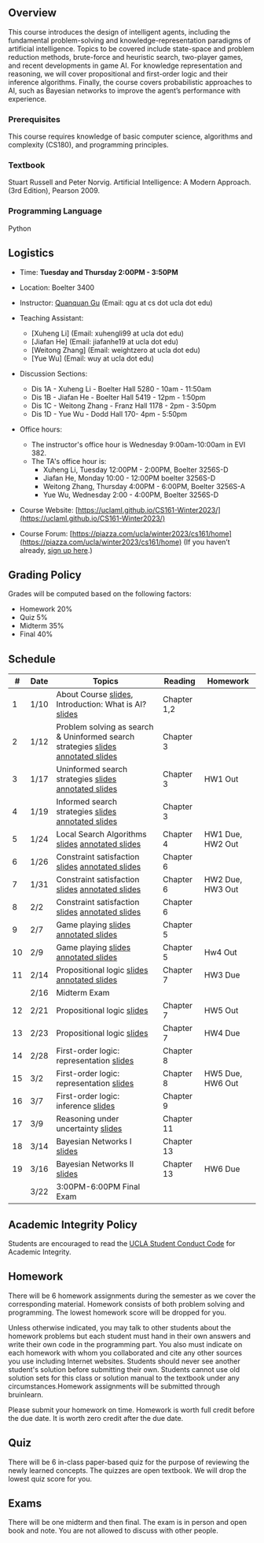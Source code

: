 
## Overview
This course introduces the design of intelligent agents, including the fundamental problem-solving and knowledge-representation paradigms of artificial intelligence. Topics to be covered include state-space and problem reduction methods, brute-force and heuristic search, two-player games, and recent developments in game AI. For knowledge representation and reasoning, we will cover propositional and first-order logic and their inference algorithms. Finally, the course covers probabilistic approaches to AI, such as Bayesian networks to improve the agent’s performance with experience.

### Prerequisites
This course requires knowledge of basic computer science, algorithms and complexity (CS180), and programming principles.
### Textbook

Stuart Russell and Peter Norvig. Artificial Intelligence: A Modern Approach. (3rd Edition), Pearson 2009.

### Programming Language
Python

## Logistics
<!--University of California, Los Angeles  -->
- Time: **Tuesday and Thursday 2:00PM - 3:50PM**
- Location: Boelter 3400  
- Instructor: [Quanquan Gu](http://web.cs.ucla.edu/~qgu/) (Email: qgu at cs dot ucla dot edu)   
- Teaching Assistant: 
    - [Xuheng Li] (Email: xuhengli99 at ucla dot edu)
    - [Jiafan He] (Email: jiafanhe19 at ucla dot edu)
    - [Weitong Zhang] (Email: weightzero at ucla dot edu)
    - [Yue Wu] (Email: wuy at ucla dot edu) 
    
- Discussion Sections:
	 - Dis 1A - Xuheng Li - Boelter Hall 5280 - 10am - 11:50am
	 - Dis 1B - Jiafan He - Boelter Hall 5419 - 12pm - 1:50pm
	 - Dis 1C - Weitong Zhang - Franz Hall 1178 - 2pm - 3:50pm
	 - Dis 1D - Yue Wu - Dodd Hall 170- 4pm - 5:50pm



    
- Office hours: 
    - The instructor's office hour is Wednesday 9:00am-10:00am in EVI 382. 
    - The TA's office hour is: 
        - Xuheng Li, Tuesday 12:00PM - 2:00PM, Boelter 3256S-D 
        - Jiafan He, Monday 10:00 - 12:00PM boelter 3256S-D 
        - Weitong Zhang, Thursday 4:00PM - 6:00PM, Boelter 3256S-A 
        - Yue Wu, Wednesday 2:00 - 4:00PM, Boelter 3256S-D
                
- Course Website: [https://uclaml.github.io/CS161-Winter2023/](https://uclaml.github.io/CS161-Winter2023/)
- Course Forum: [https://piazza.com/ucla/winter2023/cs161/home](https://piazza.com/ucla/winter2023/cs161/home)
(If you haven’t already, [sign up here](https://piazza.com/ucla/winter2023/cs161).)






## Grading Policy
 
Grades will be computed based on the following factors:

- Homework 20%
- Quiz 5%
- Midterm 35%
- Final 40%

## Schedule

| #  | Date  | Topics  |  Reading | Homework  |
|---|---|---|---|---|
| 1  | 1/10  |  About Course [slides](https://www.dropbox.com/s/co567rteom25kxd/Lecture0.pdf?dl=0), Introduction: What is AI? [slides](https://www.dropbox.com/s/71rgvyrfp9dgb7a/Lecture1.pdf?dl=0) |  Chapter 1,2 |   |
| 2 | 1/12 | Problem solving as search & Uninformed search strategies [slides](https://www.dropbox.com/s/bu5u9pvylljla5b/Lecture2.pdf?dl=0) [annotated slides](https://www.dropbox.com/s/dw1br931tpqefeg/Lecture2_annotated.pdf?dl=0) | Chapter 3 | |
| 3 | 1/17 | Uninformed search strategies [slides](https://www.dropbox.com/s/7rjsh7lytq7tdhj/Lecture3.pdf?dl=0) [annotated slides](https://www.dropbox.com/s/5h82k731ben4cvi/Lecture3_annotated.pdf?dl=0)| Chapter 3 | HW1 Out |
| 4 | 1/19 | Informed search strategies [slides](https://www.dropbox.com/s/bji1ofmklhb21um/Lecture4.pdf?dl=0) [annotated slides](https://www.dropbox.com/s/od0eeks6wjcne5j/Lecture4_annotated.pdf?dl=0)| Chapter 3 |  |
| 5 | 1/24 | Local Search Algorithms [slides](https://www.dropbox.com/s/ao22oiqeuza4v0y/Lecture5.pdf?dl=0) [annotated slides](https://www.dropbox.com/s/ldwx2eb2bfkzm51/Lecture5_annotated.pdf?dl=0) | Chapter 4 | HW1 Due, HW2 Out|
| 6 | 1/26 | Constraint satisfaction [slides](https://www.dropbox.com/s/kijf8p1lkg934tx/Lecture6.pdf?dl=0) [annotated slides](https://www.dropbox.com/s/y8b16mv1gatcs4q/Lecture6_annotated.pdf?dl=0) | Chapter 6 | |
| 7 | 1/31 | Constraint satisfaction [slides](https://www.dropbox.com/s/kijf8p1lkg934tx/Lecture6.pdf?dl=0) [annotated slides](https://www.dropbox.com/s/y8b16mv1gatcs4q/Lecture6_annotated.pdf?dl=0) | Chapter 6 | HW2 Due, HW3 Out|
| 8 | 2/2 | Constraint satisfaction [slides](https://www.dropbox.com/s/kijf8p1lkg934tx/Lecture6.pdf?dl=0) [annotated slides](https://www.dropbox.com/s/y8b16mv1gatcs4q/Lecture6_annotated.pdf?dl=0) | Chapter 6 | |
| 9 | 2/7 | Game playing [slides](https://www.dropbox.com/s/4xk6cmah4v4uprf/Lecture7.pdf?dl=0) [annotated slides](https://www.dropbox.com/s/xuf29vj18o3ur2y/Lecture7%20annotated.pdf?dl=0) | Chapter 5 |  |
| 10 | 2/9 | Game playing [slides](https://www.dropbox.com/s/4xk6cmah4v4uprf/Lecture7.pdf?dl=0) [annotated slides](https://www.dropbox.com/s/xuf29vj18o3ur2y/Lecture7%20annotated.pdf?dl=0)| Chapter 5 | Hw4 Out |
| 11 | 2/14 | Propositional logic [slides](https://www.dropbox.com/s/2je9sdo3ylfi2sz/Lecture8.pdf?dl=0) [annotated slides](https://www.dropbox.com/s/qd1p9i8exzgj9s7/Lecture8_annotated.pdf?dl=0) | Chapter 7 | HW3 Due |
|  | 2/16 | Midterm Exam | | |
| 12 | 2/21 | Propositional logic [slides]() | Chapter 7 | HW5 Out |
| 13 | 2/23 | Propositional logic [slides]() | Chapter 7 | HW4 Due |
| 14 | 2/28 | First-order logic: representation [slides]() | Chapter 8 |  |
| 15 | 3/2 |  First-order logic: representation [slides]() | Chapter 8 | HW5 Due, HW6 Out|
| 16 | 3/7 |  First-order logic: inference [slides]() | Chapter 9 |  |
| 17 | 3/9 | Reasoning under uncertainty [slides]() | Chapter 11 |   |
| 18 | 3/14 | Bayesian Networks I [slides]() | Chapter 13 | |
| 19 | 3/16 | Bayesian Networks II [slides]() | Chapter 13 | HW6 Due |
|  | 3/22 | 3:00PM-6:00PM Final Exam | |  |

## Academic Integrity Policy
Students are encouraged to read the [UCLA Student Conduct Code](https://www.deanofstudents.ucla.edu/Individual-Student-Code) for Academic Integrity. 

## Homework
There will be 6 homework assignments during the semester as we cover the corresponding material. Homework consists of both problem solving and programming. The lowest homework score will be dropped for you.

Unless otherwise indicated, you may talk to other students about the homework problems but each student must hand in their own answers and write their own code in the programming part. You also must indicate on each homework with whom you collaborated and cite any other sources you use including Internet websites. Students should never see another student's solution before submitting their own. Students cannot use old solution sets for this class or solution manual to the textbook under any circumstances.Homework assignments will be submitted through bruinlearn. 

Please submit your homework on time. Homework is worth full credit before the due date. It is worth zero credit after the due date.

## Quiz

There will be 6 in-class paper-based quiz for the purpose of reviewing the newly learned concepts. The quizzes are open textbook. We will drop the lowest quiz score for you.

## Exams

There will be one midterm and then final. The exam is in person and open book and note. You are not allowed to discuss with other people.
